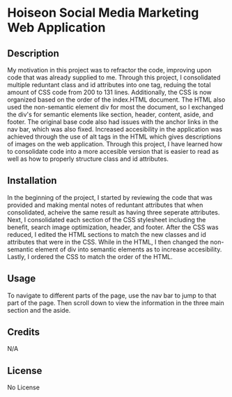 # Hoiseon Social Media Marketing Web Application

## Description

My motivation in this project was to refractor the code, improving upon code that was already supplied to me. Through this project, I consolidated multiple reduntant class and id attributes into one tag, reduing the total amount of CSS code from 200 to 131 lines. Additionally, the CSS is now organized based on the order of the index.HTML document. The HTML also used the non-semantic element div for most the document, so I exchanged the div's for semantic elements like section, header, content, aside, and footer. The original base code also had issues with the anchor links in the nav bar, which was also fixed. Increased accesibility in the application was achieved through the use of alt tags in the HTML which gives descriptions of images on the web application. Through this project, I have learned how to consolidate code into a more accesible version that is easier to read as well as how to properly structure class and id attributes.

## Installation

In the beginning of the project, I started by reviewing the code that was provided and making mental notes of reduntant attributes that when consolidated, acheive the same result as having three seperate attributes. Next, I consolidated each section of the CSS stylesheet including the benefit, search image optimization, header, and footer. After the CSS was reduced, I edited the HTML sections to match the new classes and id attributes that were in the CSS. While in the HTML, I then changed the non-semantic element of div into semantic elements as to increase accesibility. Lastly, I ordered the CSS to match the order of the HTML. 

## Usage

To navigate to different parts of the page, use the nav bar to jump to that part of the page. Then scroll down to view the information in the three main section and the aside. 

## Credits

N/A

## License

No License